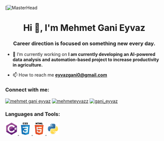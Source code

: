  [![MasterHead](https://www.pexels.com/tr-tr/fotograf/mavi-ve-beyaz-soyut-resim-3607083/)
<h1 align="center">Hi 👋, I'm Mehmet Gani Eyvaz</h1>
<h3 align="center">Career direction is focused on something new every day.</h3>

- 🔭 I’m currently working on **I am currently developing an AI-powered data analysis and automation-based project to increase productivity in agriculture.**

- 📫 How to reach me **eyvazgani0@gmail.com**

<h3 align="left">Connect with me:</h3>
<p align="left">
<a href="https://linkedin.com/in/mehmet gani eyvaz" target="blank"><img align="center" src="https://raw.githubusercontent.com/rahuldkjain/github-profile-readme-generator/master/src/images/icons/Social/linked-in-alt.svg" alt="mehmet gani eyvaz" height="30" width="40" /></a>
<a href="https://stackoverflow.com/users/mehmeteyvazz" target="blank"><img align="center" src="https://raw.githubusercontent.com/rahuldkjain/github-profile-readme-generator/master/src/images/icons/Social/stack-overflow.svg" alt="mehmeteyvazz" height="30" width="40" /></a>
<a href="https://instagram.com/gani_eyvaz" target="blank"><img align="center" src="https://raw.githubusercontent.com/rahuldkjain/github-profile-readme-generator/master/src/images/icons/Social/instagram.svg" alt="gani_eyvaz" height="30" width="40" /></a>
</p>

<h3 align="left">Languages and Tools:</h3>
<p align="left"> <a href="https://www.w3schools.com/cs/" target="_blank" rel="noreferrer"> <img src="https://raw.githubusercontent.com/devicons/devicon/master/icons/csharp/csharp-original.svg" alt="csharp" width="40" height="40"/> </a> <a href="https://www.w3schools.com/css/" target="_blank" rel="noreferrer"> <img src="https://raw.githubusercontent.com/devicons/devicon/master/icons/css3/css3-original-wordmark.svg" alt="css3" width="40" height="40"/> </a> <a href="https://www.w3.org/html/" target="_blank" rel="noreferrer"> <img src="https://raw.githubusercontent.com/devicons/devicon/master/icons/html5/html5-original-wordmark.svg" alt="html5" width="40" height="40"/> </a> <a href="https://www.python.org" target="_blank" rel="noreferrer"> <img src="https://raw.githubusercontent.com/devicons/devicon/master/icons/python/python-original.svg" alt="python" width="40" height="40"/> </a> </p>

